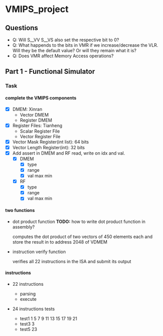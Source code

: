 # VMIPS_project
## **Questions**
- Q: Will S__VV S__VS also set the respective bit to 0?
- Q: What happends to the bits in VMR if we increase/decrease the VLR. Will they be the default value? Or will they remain what it is?
- Q: Does VMR affect Memory Access operations?
## Part 1 - Functional Simulator

### Task

#### complete the VMIPS components

- [x] DMEM: Xinran
  - Vector DMEM
  - Register DMEM
- [x] Register Files: Tianheng
  - Scalar Register File
  - Vector Register File
- [x] Vector Mask Register(int list): 64 bits
- [x] Vector Length Register(int): 32 bits
- [x] Add assert in DMEM and RF read, write on idx and val.
  - [x] DMEM
    - [x] type
    - [x] range
    - [x] val max min
  - [x] RF
    - [x] type
    - [x] range
    - [x] val max min

#### two functions

- dot product function
  **TODO:** 
  how to write dot product function in assembly?

  computes the dot product of two vectors of 450 elements each and store the result in to address 2048 of VDMEM

- instruction verify function

  verifies all 22 instructions in the ISA and submit its output



#### instructions
- 22 instructions
  - parsing
  - execute

- 24 instructions tests
  - test1
    1 5 7 9 11 13 15 17 19 21
  - test3
    3
  - test5
    23







